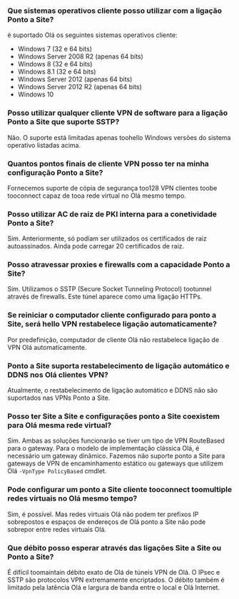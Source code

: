 ### <a name="what-client-operating-systems-can-i-use-with-point-to-site"></a>Que sistemas operativos cliente posso utilizar com a ligação Ponto a Site?

é suportado Olá os seguintes sistemas operativos cliente:

* Windows 7 (32 e 64 bits)
* Windows Server 2008 R2 (apenas 64 bits)
* Windows 8 (32 e 64 bits)
* Windows 8.1 (32 e 64 bits)
* Windows Server 2012 (apenas 64 bits)
* Windows Server 2012 R2 (apenas 64 bits)
* Windows 10

### <a name="can-i-use-any-software-vpn-client-for-point-to-site-that-supports-sstp"></a>Posso utilizar qualquer cliente VPN de software para a ligação Ponto a Site que suporte SSTP?

Não. O suporte está limitadas apenas toohello Windows versões do sistema operativo listadas acima.

### <a name="how-many-vpn-client-endpoints-can-i-have-in-my-point-to-site-configuration"></a>Quantos pontos finais de cliente VPN posso ter na minha configuração Ponto a Site?

Fornecemos suporte de cópia de segurança too128 VPN clientes toobe tooconnect capaz de tooa rede virtual no Olá mesmo tempo.

### <a name="can-i-use-my-own-internal-pki-root-ca-for-point-to-site-connectivity"></a>Posso utilizar AC de raiz de PKI interna para a conetividade Ponto a Site?

Sim. Anteriormente, só podiam ser utilizados os certificados de raiz autoassinados. Ainda pode carregar 20 certificados de raiz.

### <a name="can-i-traverse-proxies-and-firewalls-using-point-to-site-capability"></a>Posso atravessar proxies e firewalls com a capacidade Ponto a Site?

Sim. Utilizamos o SSTP (Secure Socket Tunneling Protocol) tootunnel através de firewalls. Este túnel aparece como uma ligação HTTPs.

### <a name="if-i-restart-a-client-computer-configured-for-point-to-site-will-hello-vpn-automatically-reconnect"></a>Se reiniciar o computador cliente configurado para ponto a Site, será hello VPN restabelece ligação automaticamente?

Por predefinição, computador de cliente Olá não restabelece ligação de VPN Olá automaticamente.

### <a name="does-point-to-site-support-auto-reconnect-and-ddns-on-hello-vpn-clients"></a>Ponto a Site suporta restabelecimento de ligação automático e DDNS nos Olá clientes VPN?

Atualmente, o restabelecimento de ligação automático e DDNS não são suportados nas VPNs Ponto a Site.

### <a name="can-i-have-site-to-site-and-point-to-site-configurations-coexist-for-hello-same-virtual-network"></a>Posso ter Site a Site e configurações ponto a Site coexistem para Olá mesma rede virtual?

Sim. Ambas as soluções funcionarão se tiver um tipo de VPN RouteBased para o gateway. Para o modelo de implementação clássica Olá, é necessário um gateway dinâmico. Fazemos não suporte ponto a Site para gateways de VPN de encaminhamento estático ou gateways que utilizem Olá `-VpnType PolicyBased` cmdlet.

### <a name="can-i-configure-a-point-to-site-client-tooconnect-toomultiple-virtual-networks-at-hello-same-time"></a>Pode configurar um ponto a Site cliente tooconnect toomultiple redes virtuais no Olá mesmo tempo?

Sim, é possível. Mas redes virtuais Olá não podem ter prefixos IP sobrepostos e espaços de endereços de Olá ponto a Site não pode sobrepor entre redes virtuais Olá.

### <a name="how-much-throughput-can-i-expect-through-site-to-site-or-point-to-site-connections"></a>Que débito posso esperar através das ligações Site a Site ou Ponto a Site?

É difícil toomaintain débito exato de Olá de túneis VPN de Olá. O IPsec e SSTP são protocolos VPN extremamente encriptados. O débito também é limitado pela latência Olá e largura de banda entre o local e Olá Internet.
